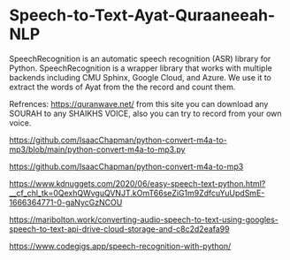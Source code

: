 # Speech-to-Text-Ayat-Quraaneeah-NLP
SpeechRecognition is an automatic speech recognition (ASR) library for Python. SpeechRecognition is a wrapper library that works with multiple backends including CMU Sphinx, Google Cloud, and Azure. We use it to extract the words of Ayat from the the record and count them.



Refrences: https://quranwave.net/ from this site you can download any SOURAH to any SHAIKHS VOICE, also you can try to record from your own voice.

https://github.com/IsaacChapman/python-convert-m4a-to-mp3/blob/main/python-convert-m4a-to-mp3.py

https://github.com/IsaacChapman/python-convert-m4a-to-mp3

https://www.kdnuggets.com/2020/06/easy-speech-text-python.html?__cf_chl_tk=0QexhQWvguQVNJT.kOmT66seZiG1m9ZdfcuYuUpdSmE-1666364771-0-gaNycGzNCOU

https://maribolton.work/converting-audio-speech-to-text-using-googles-speech-to-text-api-drive-cloud-storage-and-c8c2d2eafa99

https://www.codegigs.app/speech-recognition-with-python/
